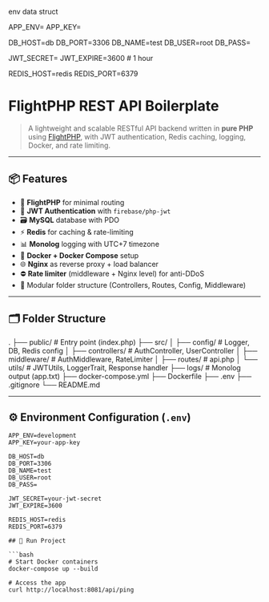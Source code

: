 env data struct

APP_ENV=
APP_KEY=

DB_HOST=db
DB_PORT=3306
DB_NAME=test
DB_USER=root
DB_PASS=

JWT_SECRET=
JWT_EXPIRE=3600 # 1 hour

REDIS_HOST=redis
REDIS_PORT=6379


# FlightPHP REST API Boilerplate

> A lightweight and scalable RESTful API backend written in **pure PHP** using [FlightPHP](https://flightphp.com/), with JWT authentication, Redis caching, logging, Docker, and rate limiting.

---

## 📦 Features

- 🧱 **FlightPHP** for minimal routing
- 🔐 **JWT Authentication** with `firebase/php-jwt`
- 🗃 **MySQL** database with PDO
- ⚡ **Redis** for caching & rate-limiting
- 📊 **Monolog** logging with UTC+7 timezone
- 🐳 **Docker + Docker Compose** setup
- 🌐 **Nginx** as reverse proxy + load balancer
- ⛔ **Rate limiter** (middleware + Nginx level) for anti-DDoS
- 📂 Modular folder structure (Controllers, Routes, Config, Middleware)

---

## 🗂 Folder Structure
.
├── public/ # Entry point (index.php)
├── src/
│ ├── config/ # Logger, DB, Redis config
│ ├── controllers/ # AuthController, UserController
│ ├── middleware/ # AuthMiddleware, RateLimiter
│ ├── routes/ # api.php
│ └── utils/ # JWTUtils, LoggerTrait, Response handler
├── logs/ # Monolog output (app.txt)
├── docker-compose.yml
├── Dockerfile
├── .env
├── .gitignore
└── README.md


---

## ⚙️ Environment Configuration (`.env`)

```env
APP_ENV=development
APP_KEY=your-app-key

DB_HOST=db
DB_PORT=3306
DB_NAME=test
DB_USER=root
DB_PASS=

JWT_SECRET=your-jwt-secret
JWT_EXPIRE=3600

REDIS_HOST=redis
REDIS_PORT=6379

## 🚀 Run Project

```bash
# Start Docker containers
docker-compose up --build

# Access the app
curl http://localhost:8081/api/ping
